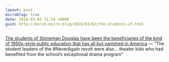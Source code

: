 ```yaml
---
layout: post
microblog: true
date: 2018-03-02 11:54 +0800
guid: http://kerim.micro.blog/2018/03/02/the-students-of.html
---
```

[The students of Stoneman Douglas have been the beneficiaries of the kind of 1950s-style public education that has all but vanished in America](https://slate.com/news-and-politics/2018/02/the-student-activists-of-marjory-stoneman-douglas-high-demonstrate-the-power-of-a-full-education.html) — “The student leaders of the #NeverAgain revolt were also… theater kids who had benefited from the school’s exceptional drama program”
